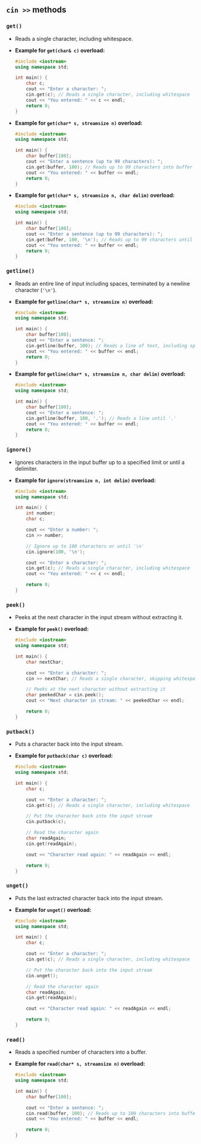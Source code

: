 ## `cin >>` methods

### `get()`

- Reads a single character, including whitespace.
- **Example for `get(char& c)` overload:**

  ```cpp
  #include <iostream>
  using namespace std;

  int main() {
      char c;
      cout << "Enter a character: ";
      cin.get(c); // Reads a single character, including whitespace
      cout << "You entered: " << c << endl;
      return 0;
  }
  ```

- **Example for `get(char* s, streamsize n)` overload:**

  ```cpp
  #include <iostream>
  using namespace std;

  int main() {
      char buffer[100];
      cout << "Enter a sentence (up to 99 characters): ";
      cin.get(buffer, 100); // Reads up to 99 characters into buffer
      cout << "You entered: " << buffer << endl;
      return 0;
  }
  ```

- **Example for `get(char* s, streamsize n, char delim)` overload:**

  ```cpp
  #include <iostream>
  using namespace std;

  int main() {
      char buffer[100];
      cout << "Enter a sentence (up to 99 characters): ";
      cin.get(buffer, 100, '\n'); // Reads up to 99 characters until newline
      cout << "You entered: " << buffer << endl;
      return 0;
  }
  ```

### `getline()`

- Reads an entire line of input including spaces, terminated by a newline character (`'\n'`).
- **Example for `getline(char* s, streamsize n)` overload:**

  ```cpp
  #include <iostream>
  using namespace std;

  int main() {
      char buffer[100];
      cout << "Enter a sentence: ";
      cin.getline(buffer, 100); // Reads a line of text, including spaces
      cout << "You entered: " << buffer << endl;
      return 0;
  }
  ```

- **Example for `getline(char* s, streamsize n, char delim)` overload:**

  ```cpp
  #include <iostream>
  using namespace std;

  int main() {
      char buffer[100];
      cout << "Enter a sentence: ";
      cin.getline(buffer, 100, '.'); // Reads a line until '.'
      cout << "You entered: " << buffer << endl;
      return 0;
  }
  ```

### `ignore()`

- Ignores characters in the input buffer up to a specified limit or until a delimiter.
- **Example for `ignore(streamsize n, int delim)` overload:**

  ```cpp
  #include <iostream>
  using namespace std;

  int main() {
      int number;
      char c;

      cout << "Enter a number: ";
      cin >> number;

      // Ignore up to 100 characters or until '\n'
      cin.ignore(100, '\n');

      cout << "Enter a character: ";
      cin.get(c); // Reads a single character, including whitespace
      cout << "You entered: " << c << endl;

      return 0;
  }
  ```

### `peek()`

- Peeks at the next character in the input stream without extracting it.
- **Example for `peek()` overload:**

  ```cpp
  #include <iostream>
  using namespace std;

  int main() {
      char nextChar;

      cout << "Enter a character: ";
      cin >> nextChar; // Reads a single character, skipping whitespace

      // Peeks at the next character without extracting it
      char peekedChar = cin.peek();
      cout << "Next character in stream: " << peekedChar << endl;

      return 0;
  }
  ```

### `putback()`

- Puts a character back into the input stream.
- **Example for `putback(char c)` overload:**

  ```cpp
  #include <iostream>
  using namespace std;

  int main() {
      char c;

      cout << "Enter a character: ";
      cin.get(c); // Reads a single character, including whitespace

      // Put the character back into the input stream
      cin.putback(c);

      // Read the character again
      char readAgain;
      cin.get(readAgain);

      cout << "Character read again: " << readAgain << endl;

      return 0;
  }
  ```

### `unget()`

- Puts the last extracted character back into the input stream.
- **Example for `unget()` overload:**

  ```cpp
  #include <iostream>
  using namespace std;

  int main() {
      char c;

      cout << "Enter a character: ";
      cin.get(c); // Reads a single character, including whitespace

      // Put the character back into the input stream
      cin.unget();

      // Read the character again
      char readAgain;
      cin.get(readAgain);

      cout << "Character read again: " << readAgain << endl;

      return 0;
  }
  ```

### `read()`

- Reads a specified number of characters into a buffer.
- **Example for `read(char* s, streamsize n)` overload:**

  ```cpp
  #include <iostream>
  using namespace std;

  int main() {
      char buffer[100];

      cout << "Enter a sentence: ";
      cin.read(buffer, 100); // Reads up to 100 characters into buffer
      cout << "You entered: " << buffer << endl;

      return 0;
  }
  ```
